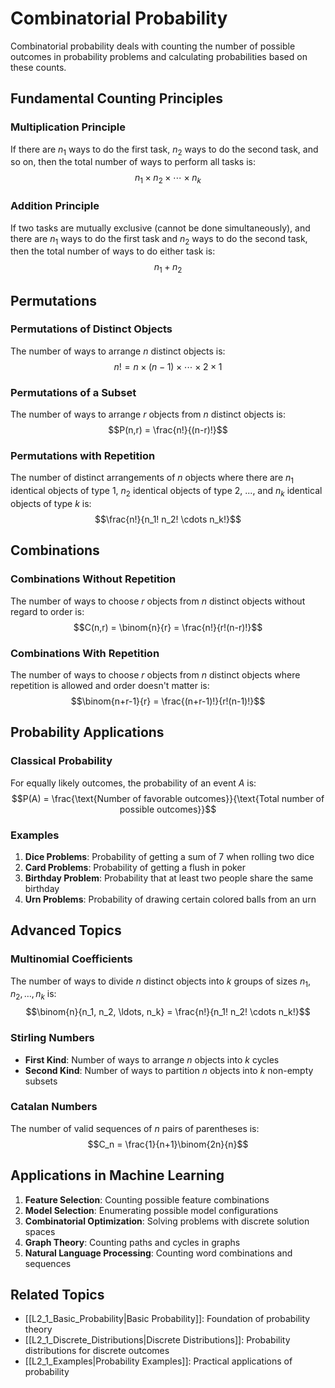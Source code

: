 # Combinatorial Probability

Combinatorial probability deals with counting the number of possible outcomes in probability problems and calculating probabilities based on these counts.

## Fundamental Counting Principles

### Multiplication Principle
If there are $n_1$ ways to do the first task, $n_2$ ways to do the second task, and so on, then the total number of ways to perform all tasks is:
$$n_1 \times n_2 \times \cdots \times n_k$$

### Addition Principle
If two tasks are mutually exclusive (cannot be done simultaneously), and there are $n_1$ ways to do the first task and $n_2$ ways to do the second task, then the total number of ways to do either task is:
$$n_1 + n_2$$

## Permutations

### Permutations of Distinct Objects
The number of ways to arrange $n$ distinct objects is:
$$n! = n \times (n-1) \times \cdots \times 2 \times 1$$

### Permutations of a Subset
The number of ways to arrange $r$ objects from $n$ distinct objects is:
$$P(n,r) = \frac{n!}{(n-r)!}$$

### Permutations with Repetition
The number of distinct arrangements of $n$ objects where there are $n_1$ identical objects of type 1, $n_2$ identical objects of type 2, ..., and $n_k$ identical objects of type $k$ is:
$$\frac{n!}{n_1! n_2! \cdots n_k!}$$

## Combinations

### Combinations Without Repetition
The number of ways to choose $r$ objects from $n$ distinct objects without regard to order is:
$$C(n,r) = \binom{n}{r} = \frac{n!}{r!(n-r)!}$$

### Combinations With Repetition
The number of ways to choose $r$ objects from $n$ distinct objects where repetition is allowed and order doesn't matter is:
$$\binom{n+r-1}{r} = \frac{(n+r-1)!}{r!(n-1)!}$$

## Probability Applications

### Classical Probability
For equally likely outcomes, the probability of an event $A$ is:
$$P(A) = \frac{\text{Number of favorable outcomes}}{\text{Total number of possible outcomes}}$$

### Examples
1. **Dice Problems**: Probability of getting a sum of 7 when rolling two dice
2. **Card Problems**: Probability of getting a flush in poker
3. **Birthday Problem**: Probability that at least two people share the same birthday
4. **Urn Problems**: Probability of drawing certain colored balls from an urn

## Advanced Topics

### Multinomial Coefficients
The number of ways to divide $n$ distinct objects into $k$ groups of sizes $n_1, n_2, \ldots, n_k$ is:
$$\binom{n}{n_1, n_2, \ldots, n_k} = \frac{n!}{n_1! n_2! \cdots n_k!}$$

### Stirling Numbers
- **First Kind**: Number of ways to arrange $n$ objects into $k$ cycles
- **Second Kind**: Number of ways to partition $n$ objects into $k$ non-empty subsets

### Catalan Numbers
The number of valid sequences of $n$ pairs of parentheses is:
$$C_n = \frac{1}{n+1}\binom{2n}{n}$$

## Applications in Machine Learning

1. **Feature Selection**: Counting possible feature combinations
2. **Model Selection**: Enumerating possible model configurations
3. **Combinatorial Optimization**: Solving problems with discrete solution spaces
4. **Graph Theory**: Counting paths and cycles in graphs
5. **Natural Language Processing**: Counting word combinations and sequences

## Related Topics
- [[L2_1_Basic_Probability|Basic Probability]]: Foundation of probability theory
- [[L2_1_Discrete_Distributions|Discrete Distributions]]: Probability distributions for discrete outcomes
- [[L2_1_Examples|Probability Examples]]: Practical applications of probability 